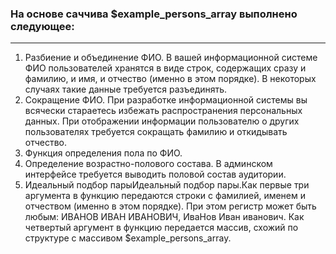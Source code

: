 ### На основе саччива $example_persons_array выполнено следующее:

---

1. Разбиение и объединение ФИО. В вашей информационной системе ФИО пользователей хранятся в виде строк, содержащих сразу и фамилию, и имя, и отчество (именно в этом порядке). В некоторых случаях такие данные требуется разъединять.
2. Сокращение ФИО. При разработке информационной системы вы всячески стараетесь избежать распространения персональных данных. При отображении информации пользователю о других пользователях требуется сокращать фамилию и откидывать отчество.
3. Функция определения пола по ФИО.
4. Определение возрастно-полового состава. В админском интерфейсе требуется выводить половой состав аудитории.
5. Идеальный подбор парыИдеальный подбор пары.Как первые три аргумента в функцию передаются строки с фамилией, именем и отчеством (именно в этом порядке). При этом регистр может быть любым: ИВАНОВ ИВАН ИВАНОВИЧ, ИваНов Иван иванович. Как четвертый аргумент в функцию передается массив, схожий по структуре с массивом $example_persons_array.